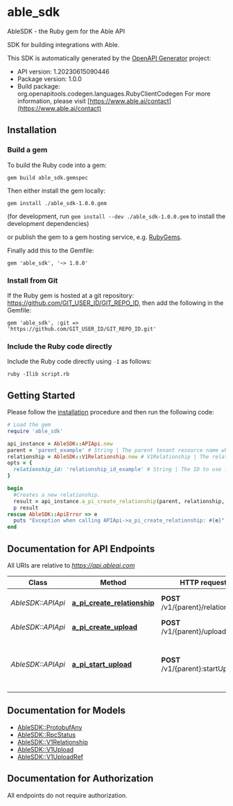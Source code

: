 # able_sdk

AbleSDK - the Ruby gem for the Able API

SDK for building integrations with Able.

This SDK is automatically generated by the [OpenAPI Generator](https://openapi-generator.tech) project:

- API version: 1.20230615090446
- Package version: 1.0.0
- Build package: org.openapitools.codegen.languages.RubyClientCodegen
For more information, please visit [https://www.able.ai/contact](https://www.able.ai/contact)

## Installation

### Build a gem

To build the Ruby code into a gem:

```shell
gem build able_sdk.gemspec
```

Then either install the gem locally:

```shell
gem install ./able_sdk-1.0.0.gem
```

(for development, run `gem install --dev ./able_sdk-1.0.0.gem` to install the development dependencies)

or publish the gem to a gem hosting service, e.g. [RubyGems](https://rubygems.org/).

Finally add this to the Gemfile:

    gem 'able_sdk', '~> 1.0.0'

### Install from Git

If the Ruby gem is hosted at a git repository: https://github.com/GIT_USER_ID/GIT_REPO_ID, then add the following in the Gemfile:

    gem 'able_sdk', :git => 'https://github.com/GIT_USER_ID/GIT_REPO_ID.git'

### Include the Ruby code directly

Include the Ruby code directly using `-I` as follows:

```shell
ruby -Ilib script.rb
```

## Getting Started

Please follow the [installation](#installation) procedure and then run the following code:

```ruby
# Load the gem
require 'able_sdk'

api_instance = AbleSDK::APIApi.new
parent = 'parent_example' # String | The parent tenant resource name where this relationship will be created. Format: tenants/{tenant}
relationship = AbleSDK::V1Relationship.new # V1Relationship | The relationship to create.
opts = {
  relationship_id: 'relationship_id_example' # String | The ID to use for the relationship, which will become the final component of the relationship's resource name.  This value should be a valid XID.  If no ID is specified, an ID will be generated by the server.
}

begin
  #Creates a new relationship.
  result = api_instance.a_pi_create_relationship(parent, relationship, opts)
  p result
rescue AbleSDK::ApiError => e
  puts "Exception when calling APIApi->a_pi_create_relationship: #{e}"
end

```

## Documentation for API Endpoints

All URIs are relative to *https://api.ableai.com*

Class | Method | HTTP request | Description
------------ | ------------- | ------------- | -------------
*AbleSDK::APIApi* | [**a_pi_create_relationship**](docs/APIApi.md#a_pi_create_relationship) | **POST** /v1/{parent}/relationships | Creates a new relationship.
*AbleSDK::APIApi* | [**a_pi_create_upload**](docs/APIApi.md#a_pi_create_upload) | **POST** /v1/{parent}/uploads | Creates a new upload.
*AbleSDK::APIApi* | [**a_pi_start_upload**](docs/APIApi.md#a_pi_start_upload) | **POST** /v1/{parent}:startUpload | Creates an upload session to start uploading a file.


## Documentation for Models

 - [AbleSDK::ProtobufAny](docs/ProtobufAny.md)
 - [AbleSDK::RpcStatus](docs/RpcStatus.md)
 - [AbleSDK::V1Relationship](docs/V1Relationship.md)
 - [AbleSDK::V1Upload](docs/V1Upload.md)
 - [AbleSDK::V1UploadRef](docs/V1UploadRef.md)


## Documentation for Authorization

 All endpoints do not require authorization.

